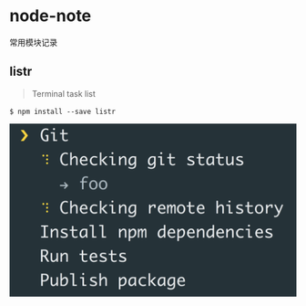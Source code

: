 # node-note
常用模块记录
## listr
> Terminal task list
```
$ npm install --save listr
```
<img src="https://github.com/SamVerschueren/listr/raw/master/media/screenshot.gif">
